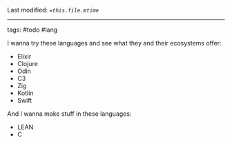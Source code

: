 Last modified: *`=this.file.mtime`*

---
tags: #todo #lang 

I wanna try these languages and see what they and their ecosystems offer:
- Elixir
- Clojure
- Odin
- C3
- Zig
- Kotlin
- Swift

And I wanna make stuff in these languages:
- LEAN
- C